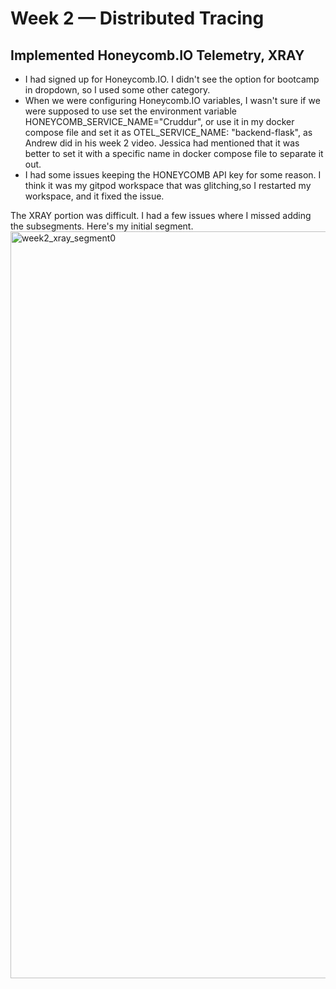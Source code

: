 # Week 2 — Distributed Tracing

## Implemented Honeycomb.IO Telemetry, XRAY
- I had signed up for Honeycomb.IO. I didn't see the option for bootcamp in dropdown, so I used some other category.
- When we were configuring Honeycomb.IO variables, I wasn't sure if we were supposed to use set the environment variable HONEYCOMB_SERVICE_NAME="Cruddur", or use it in my docker compose file and set it as OTEL_SERVICE_NAME: "backend-flask", as Andrew did in his week 2 video. Jessica had mentioned that it was better to set it with a specific name in docker compose file to separate it out. 
- I had some issues keeping the HONEYCOMB API key for some reason. I think it was my gitpod workspace that was glitching,so I restarted my workspace, and it fixed the issue.

The XRAY portion was difficult. I had a few issues where I missed adding the subsegments.
Here's my initial segment.
<img width="1195" alt="week2_xray_segment0" src="https://user-images.githubusercontent.com/20133223/224455840-ca1c4851-4d18-47f7-899f-24f83b48081c.png">

